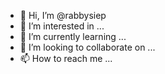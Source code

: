 - 👋 Hi, I’m @rabbysiep
- 👀 I’m interested in ...
- 🌱 I’m currently learning ...
- 💞️ I’m looking to collaborate on ...
- 📫 How to reach me ...

<!---
rabbysiep/rabbysiep is a ✨ special ✨ repository because its `README.md` (this file) appears on your GitHub profile.
You can click the Preview link to take a look at your changes.
--->
